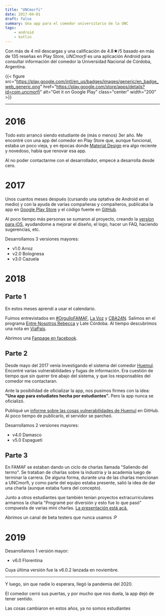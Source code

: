 ```yaml
---
title: "UNCmorfi"
date: 2017-04-01
draft: false
summary: Una app para el comedor universitario de la UNC
tags:
    - android
    - kotlin
---
```


Con más de 4 mil descargas y una calificación de 4.8★/5 basado en más de 135 reseñas en Play Store,
*UNCmorfi* es una aplicación Android
para consultar información del comedor
la Universidad Nacional de Córdoba, Argentina.

{{< figure
src="https://play.google.com/intl/en_us/badges/images/generic/en_badge_web_generic.png"
href="https://play.google.com/store/apps/details?id=com.uncmorfi"
alt="Get it on Google Play"
class="center"
width="200" >}}


---

# 2016

Todo esto arrancó siendo estudiante de (más o menos) 3er año. 
Me encontré con una app del comedor en Play Store que,
aunque funcional, estaba un poco vieja, y en épocas donde 
[Material Design](https://en.wikipedia.org/wiki/Material_Design)
era algo reciente y novedoso, había que renovar esa app.

Al no poder contactarme con el desarrollador,
empecé a desarrolla desde cero.

# 2017

Unos cuantos meses después (cursando una optativa de Android en el medio)
y con la ayuda de varias compañeras y compañeros,
publicaba la app en
[Google Play Store](https://play.google.com/store/apps/details?id=com.uncmorfi) y el código fuente en
[GitHub](https://github.com/AIDEA775/UNCmorfi).

Al poco tiempo más personas se sumaron al proyecto,
creando la
[versíon para iOS](https://github.com/jorgealegre/UNCmorfi),
ayudandome a mejorar el diseño, el logo, hacer un FAQ,
haciendo sugerencias, etc.

Desarrollamos 3 versiones mayores:
* v1.0 Arroz
* v2.0 Bolognesa
* v3.0 Cazuela

# 2018

## Parte 1

En estos meses aprendí a usar el calendario.

Fuimos entrevistados en [#OrgulloFAMAF](https://www.facebook.com/UNC.FaMAF/posts/1682736715113747),
[La Voz](https://www.lavoz.com.ar/ciudadanos/la-genial-aplicacion-de-dos-estudiantes-de-famaf-para-el-comedor-universitario) y 
[CBA24N](https://archivo.cba24n.com.ar/content/unc-morfi-ahora-disponible-para-iphone).
Salimos en el programa
[Entre Nosotros Rebecca](https://www.youtube.com/watch?v=wgayAGJYmk0)
y Late Córdoba.
Al tiempo descubrimos una nota en 
[VíaPaís]([VíaPaís](https://viapais.com.ar/cordoba/361342-una-aplicacion-para-conocer-el-menu-del-comedor-universitario-de-la-unc/)).

Abrimos una [Fanpage en facebook](https://www.facebook.com/UNCmorfi/).

## Parte 2

Desde mayo del 2017 venía investigando el sistema del comedor [Huemul](https://comedor.unc.edu.ar/reserva/). 
Encontré varias vulnerabilidades y fugas de información.
Era cuestión de tiempo que sin querer tire abajo del sistema,
y que los responsables del comedor me contactaran.

Ante la posibilidad de oficializar la app,
nos pusimos firmes con la idea:
**"Una app para estudiates hecha por estudiantes".** Pero la app nunca se oficializó.

Publiqué un 
[informe sobre las cosas vulnerabilidades de Huemul](https://github.com/AIDEA775/UNC-Huemul) en GitHub.
Al poco tiempo de publicarlo, el servidor se parcheó.

Desarrollamos 2 versiones mayores:
* v4.0 Damasco
* v5.0 Espagueti

## Parte 3

En FAMAF se estaban dando un ciclo de charlas llamada "Saliendo del termo".
Se trataban de charlas sobre la industria y la academia luego
de terminar la carrera.
De alguna forma, durante una de las charlas mencionan a UNCmorfi,
y como parte del equipo estaba presente, salió la idea de dar una
charla (aunque estaba fuera del concepto). 

Junto a otros estudiantes que también tenían proyectos
extracurriculares armamos la charla
"Programé por diversión y esto fue lo que pasó"
compuesta de varias mini charlas.
[La presentación está acá.](https://docs.google.com/presentation/d/1s0IJlhGN5_TOPKh8SNkNoHt9FnZCvrVsUPDOhkr0A28/edit?usp=sharing)

Abrimos un canal de beta testers que nunca usamos :P

# 2019

Desarrollamos 1 versión mayor:
* v6.0 Florentina

Cuya última versión fue la v6.0.2 lanzada en noviembre.



---

Y luego, sin que nadie lo esperara, llegó la pandemia del 2020.

El comedor cerró sus puertas, y por mucho que nos duela,
la app dejó de tener sentido.

Las cosas cambiaron en estos años, ya no somos estudiantes